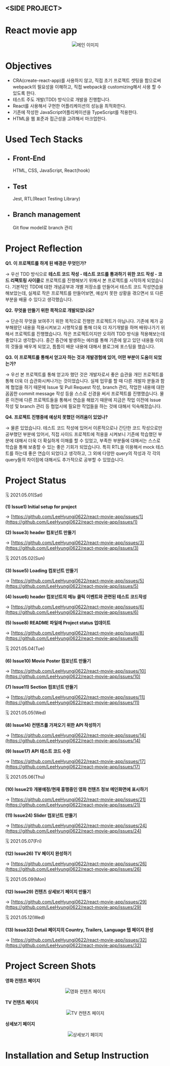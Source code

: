 <link rel="stylesheet" href="./style.css"/>

## \<SIDE PROJECT>

# React movie app

<div align="center">
  <img src="img/main_image.jpeg" alt="메인 이미지"/>
</div>

# **Objectives**

- CRA(create-react-app)를 사용하지 않고, 직접 초기 프로젝트 셋팅을 함으로써 webpack의 필요성을 이해하고, 직접 webpack을 customizing해서 사용 할 수 있도록 한다.
- 테스트 주도 개발(TDD) 방식으로 개발을 진행합니다.
- React를 사용해서 구현한 어플리케이션의 성능을 최적화한다.
- 기존에 작성한 JavaScript어플리케이션을 TypeScript를 적용한다.
- HTML을 웹 표준과 접근성을 고려해서 마크업한다.

# **Used Tech Stacks**

- ## Front-End
  HTML, CSS, JavaScript, React(hook)
- ## Test
  Jest, RTL(React Testing Library)
- ## Branch management
  Git flow model로 branch 관리

# **Project Reflection**

<b>Q1.&nbsp;이 프로젝트를 하게 된 배경은 무엇인가?</b> <br/>

→ 우선 TDD 방식으로 **테스트 코드 작성 - 테스트 코드를 통과하기 위한 코드 작성 - 코드 리팩토링 사이클**로 프로젝트를 진행해보기 위해서 본 프로젝트를 시작하게 되었습니다.
기본적인 TDD에 대한 개념공부과 개별 저장소를 만들어서 테스트 코드 작성연습을 해보았는데, 실제로 작은 프로젝트를 만들어보면, 예상치 못한 상황을 겪으면서 또 다른 부분을 배울 수 있다고 생각했습니다.

<b>Q2.&nbsp;무엇을 만들기 위한 목적으로 개발되었나요?</b> <br/>

→ 단순히 무엇을 보여주기 위한 목적으로 진행한 프로젝트가 아닙니다. 기존에 제가 공부해왔던 내용을 적용시켜보고 시행착오를 통해 더욱 더 자기개발을 하며 배워나가기 위해서 프로젝트를 진행했습니다. 작은 프로젝트이지만 오히려 TDD 방식을 적용해보는데 좋았다고 생각합니다. 중간 중간에 발생하는 에러를 통해 기존에 알고 있던 내용들 이외의 것들을 배우게 되었고, 틈틈이 배운 내용에 대해서 블로그에 포스팅을 했습니다.

<b>Q3.&nbsp;이 프로젝트를 통해서 얻고자 하는 것과 개발경험에 있어, 어떤 부분이 도움이 되었는가?</b> <br/>

→ 우선 본 프로젝트를 통해 얻고자 했던 것은 개발자로서 좋은 습관을 개인 프로젝트를 통해 더욱 더 습관화시켜나가는 것이었습니다. 실제 업무를 할 때 다른 개발자 분들과 함께 협업을 하기 때문에 Issue 및 Pull Request 작성, branch 관리, 작업한 내용에 대한 꼼꼼한 commit message 작성 등을 스스로 신경을 써서 프로젝트를 진행했습니다.
물론 이전에 다른 프로젝트들을 통해서 연습을 해왔기 때문에 지금은 작업 이전에 Issue 작성 및 branch 관리 등 협업시에 필요한 작업들을 하는 것에 대해서 익숙해졌습니다.

<b>Q4.&nbsp;프로젝트 진행중에 예상치 못했던 어려움이 있었나?</b> <br/>

→ 물론 있었습니다. 테스트 코드 작성에 있어서 이론적으로나 간단한 코드 작성으로만 공부했던 부분에 있어서, 직접 사이드 프로젝트에 적용을 시켜보니 기존에 학습했던 부분에 대해서 더욱 더 확실하게 이해를 할 수 있었고, 부족한 부분들에 대해서는 스스로 학습을 통해 보충할 수 있는 좋은 기회가 되었습니다.
특히 RTL을 이용해서 mock 테스트를 하는데 좋은 연습이 되었다고 생각하고, 그 외에 다양한 query의 작성과 각 각의 query들의 차이점에 대해서도 추가적으로 공부할 수 있었습니다.

# **Project Status**

🗓️ 2021.05.01(Sat)

**(1) Issue1) Initial setup for project**

→ [https://github.com/LeeHyungi0622/react-movie-app/issues/1](https://github.com/LeeHyungi0622/react-movie-app/issues/1)

**(2) Issue3) header 컴포넌트 만들기**

→ [https://github.com/LeeHyungi0622/react-movie-app/issues/3](https://github.com/LeeHyungi0622/react-movie-app/issues/3)

🗓️ 2021.05.02(Sun)

**(3) Issue5) Loading 컴포넌트 만들기**

→ [https://github.com/LeeHyungi0622/react-movie-app/issues/5](https://github.com/LeeHyungi0622/react-movie-app/issues/5)

**(4) Issue6) header 컴포넌트의 메뉴 클릭 이벤트와 관련된 테스트 코드작성**

→ [https://github.com/LeeHyungi0622/react-movie-app/issues/6](https://github.com/LeeHyungi0622/react-movie-app/issues/6)

**(5) Issue8) README 파일에 Project status 업데이트**

→ [https://github.com/LeeHyungi0622/react-movie-app/issues/8](https://github.com/LeeHyungi0622/react-movie-app/issues/8)

🗓️ 2021.05.04(Tue)

**(6) Issue10) Movie Poster 컴포넌트 만들기**

→ [https://github.com/LeeHyungi0622/react-movie-app/issues/10](https://github.com/LeeHyungi0622/react-movie-app/issues/10)

**(7) Issue11) Section 컴포넌트 만들기**

→ [https://github.com/LeeHyungi0622/react-movie-app/issues/11](https://github.com/LeeHyungi0622/react-movie-app/issues/11)

🗓️ 2021.05.05(Wed)

**(8) Issue14) 컨텐츠를 가져오기 위한 API 작성하기**

→ [https://github.com/LeeHyungi0622/react-movie-app/issues/14](https://github.com/LeeHyungi0622/react-movie-app/issues/14)

**(9) Issue17) API 테스트 코드 수정**

→ [https://github.com/LeeHyungi0622/react-movie-app/issues/17](https://github.com/LeeHyungi0622/react-movie-app/issues/17)

🗓️ 2021.05.06(Thu)

**(10) Issue21) 개봉예정/현재 흥행중인 영화 컨텐츠 정보 메인화면에 표시하기**

→ [https://github.com/LeeHyungi0622/react-movie-app/issues/21](https://github.com/LeeHyungi0622/react-movie-app/issues/21)

**(11) Issue24) Slider 컴포넌트 만들기**

→ [https://github.com/LeeHyungi0622/react-movie-app/issues/24](https://github.com/LeeHyungi0622/react-movie-app/issues/24)

🗓️ 2021.05.07(Fri)

**(12) Issue26) TV 페이지 완성하기**

→ [https://github.com/LeeHyungi0622/react-movie-app/issues/26](https://github.com/LeeHyungi0622/react-movie-app/issues/26)

🗓️ 2021.05.09(Mon)

**(12) Issue29) 컨텐츠 상세보기 페이지 만들기**

→ [https://github.com/LeeHyungi0622/react-movie-app/issues/29](https://github.com/LeeHyungi0622/react-movie-app/issues/29)

🗓️ 2021.05.12(Wed)

**(13) Issue32) Detail 페이지의 Country, Trailers, Language 탭 페이지 완성**

→ [https://github.com/LeeHyungi0622/react-movie-app/issues/32](https://github.com/LeeHyungi0622/react-movie-app/issues/32)

# **Project Screen Shots**

**영화 컨텐츠 페이지**

<div align="center">
  <img src="./img/movie_page_component.png" alt="영화 컨텐츠 페이지"/>
</div>

**TV 컨텐츠 페이지**

<div align="center">
  <img src="./img/tv_page_component.png" alt="TV 컨텐츠 페이지"/>
</div>

**상세보기 페이지**

<div align="center">
  <img src="./img/detail_page_component.png" alt="상세보기 페이지"/>
</div>

# **Installation and Setup Instruction**
